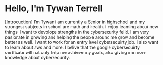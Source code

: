 # Hello, I'm Tywan Terrell

[Introduction]
I'm Tywan i am currently a Senior in highschool and my strongest subjects in school are math and health. I enjoy learning about new things. I want to devolope strengths in the cybersecurity feild. I am very pasionate in growing and helping the people around me grow and become better as well. I want to work for an entry level cybersecuirty job. I also want to learn about aws and more. I belive that the google cybersecuirty certficate will not only help me achieve my goals, also giving me more knowledge about cybersecurity.
